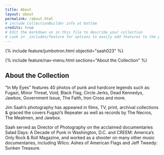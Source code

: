 ```yaml
---
title: About
layout: about
permalink: /about.html
# include CollectionBuilder info at bottom
credits: true
# Edit the markdown on in this file to describe your collection
# Look in _includes/feature for options to easily add features to the page
---
```


{% include feature/jumbotron.html objectid="saah023" %}

{% include feature/nav-menu.html sections="About the Collection" %}

## About the Collection

“In My Eyes” features 40 photos of punk and hardcore legends such as: Fugazi, Minor Threat, Void, Black Flag, Circle Jerks, Dead Kennedys, Jawbox, Government Issue, The Faith, Iron Cross and more. 

Jim Saah’s photography has appeared in films, TV, print, archival collections & graced the covers Fugazi’s Repeater as well as records by The Necros, The Meatmen, and Jawbox.

Saah served as Director of Photography on the acclaimed documentaries Salad Days: A Decade of Punk in Washington, D.C. and CREEM: America’s Only Rock & Roll Magazine, and worked as a shooter on many other music documentaries, including Wilco: Ashes of American Flags and Jeff Tweedy: Sunken Treasure.
